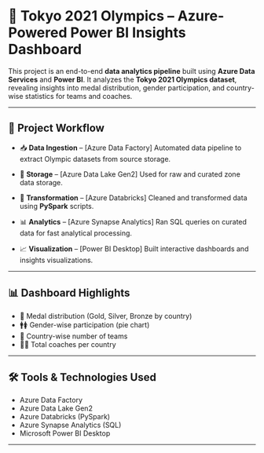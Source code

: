 # 🏅 Tokyo 2021 Olympics – Azure-Powered Power BI Insights Dashboard

This project is an end-to-end **data analytics pipeline** built using **Azure Data Services** and **Power BI**. It analyzes the **Tokyo 2021 Olympics dataset**, revealing insights into medal distribution, gender participation, and country-wise statistics for teams and coaches.

---

## 🔁 Project Workflow

- 📥 **Data Ingestion** – [Azure Data Factory]
  Automated data pipeline to extract Olympic datasets from source storage.

- 📂 **Storage** – [Azure Data Lake Gen2]
  Used for raw and curated zone data storage.

- 🧹 **Transformation** – [Azure Databricks]
  Cleaned and transformed data using **PySpark** scripts.

- 📊 **Analytics** – [Azure Synapse Analytics] 
  Ran SQL queries on curated data for fast analytical processing.

- 📈 **Visualization** – [Power BI Desktop]
  Built interactive dashboards and insights visualizations.

---

## 📊 Dashboard Highlights

- 🏅 Medal distribution (Gold, Silver, Bronze by country)  
- 🚹🚺 Gender-wise participation (pie chart)  
- 🏐 Country-wise number of teams  
- 🧑‍🏫 Total coaches per country

---

## 🛠 Tools & Technologies Used

- Azure Data Factory  
- Azure Data Lake Gen2  
- Azure Databricks (PySpark)  
- Azure Synapse Analytics (SQL)  
- Microsoft Power BI Desktop  

---


